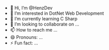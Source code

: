 - 👋 Hi, I’m @HenzDev
- 👀 I’m interested in DotNet Web Development
- 🌱 I’m currently learning C Sharp
- 💞️ I’m looking to collaborate on ...
- 📫 How to reach me ...
- 😄 Pronouns: ...
- ⚡ Fun fact: ...

<!---
HenzDev/HenzDev is a ✨ special ✨ repository because its `README.md` (this file) appears on your GitHub profile.
You can click the Preview link to take a look at your changes.
--->
